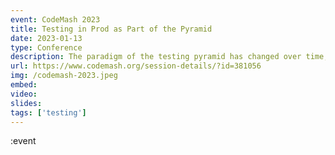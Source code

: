 ```yaml
---
event: CodeMash 2023
title: Testing in Prod as Part of the Pyramid
date: 2023-01-13
type: Conference
description: The paradigm of the testing pyramid has changed over time, with developers adjusting the types of testing performed during integration. Unit, end-to-end, and even component and API testing are taken into consideration when designing a testing strategy. With improvements to observability and deployment tooling, can testing in production be a valid aspect of your quality strategy? This session evaluates the current testing ecosystem for pre- and post-deployment, including how to leverage deployment strategies to evaluate the quality of your codebase across the entire software development lifecycle — yes, even production.
url: https://www.codemash.org/session-details/?id=381056
img: /codemash-2023.jpeg
embed: 
video: 
slides: 
tags: ['testing']
---
```

:event
